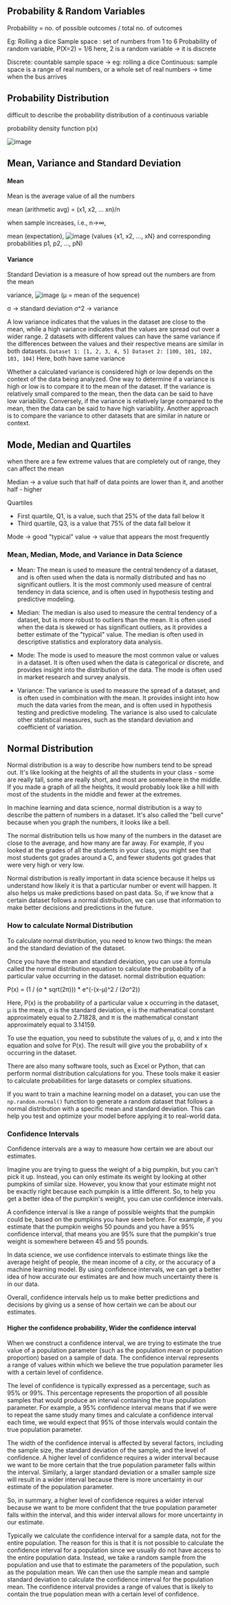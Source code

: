 ## Probability & Random Variables

Probability = no. of possible outcomes / total no. of outcomes

Eg: Rolling a dice
Sample space : set of numbers from 1 to 6
Probability of random variable, P(X=2) = 1/6    here, 2 is a random variable -> it is discrete

Discrete: countable sample space  -> eg: rolling a dice
Continuous: sample space is a range of real numbers, or a whole set of real numbers   -> time when the bus arrives

## Probability Distribution

difficult to describe the probability distribution of a continuous variable

probability density function p(x)

![image](https://user-images.githubusercontent.com/15999442/220876558-8084e1d9-8366-4992-b05d-a0cde286b3f6.png)

## Mean, Variance and Standard Deviation

#### Mean

Mean is the average value of all the numbers

mean (arithmetic avg) = (x1, x2, ... xn)/n

when sample increases, i.e., n→∞,

mean (expectation), ![image](https://user-images.githubusercontent.com/15999442/220879352-a98b3b36-277f-403d-a996-25bbd2efaa6f.png)             (values {x1, x2, ..., xN} and corresponding probabilities p1, p2, ..., pN)

#### Variance 

Standard Deviation is a measure of how spread out the numbers are from the mean

variance, ![image](https://user-images.githubusercontent.com/15999442/220879412-29ac57f6-b2f2-4f17-b3b0-296a4fe62f1b.png)         (μ = mean of the sequence)

σ   -> standard deviation
σ^2 -> variance

A low variance indicates that the values in the dataset are close to the mean, while a high variance indicates that the values are spread out over a wider range.
2 datasets with different values can have the same variance if the differences between the values and their respective means are similar in both datasets.
`
Dataset 1: [1, 2, 3, 4, 5]
Dataset 2: [100, 101, 102, 103, 104]
`
Here, both have same variance

Whether a calculated variance is considered high or low depends on the context of the data being analyzed.
One way to determine if a variance is high or low is to compare it to the mean of the dataset. If the variance is relatively small compared to the mean, then the data can be said to have low variability. Conversely, if the variance is relatively large compared to the mean, then the data can be said to have high variability.
Another approach is to compare the variance to other datasets that are similar in nature or context.

## Mode, Median and Quartiles

when there are a few extreme values that are completely out of range, they can affect the mean

Median -> a value such that half of data points are lower than it, and another half - higher

Quartiles
- First quartile, Q1, is a value, such that 25% of the data fall below it
- Third quartile, Q3, is a value that 75% of the data fall below it

Mode -> good "typical" value -> value that appears the most frequently

###  Mean, Median, Mode, and Variance in Data Science

- Mean: 
The mean is used to measure the central tendency of a dataset, and is often used when the data is normally distributed and has no significant outliers. It is the most commonly used measure of central tendency in data science, and is often used in hypothesis testing and predictive modeling.

- Median:
The median is also used to measure the central tendency of a dataset, but is more robust to outliers than the mean. It is often used when the data is skewed or has significant outliers, as it provides a better estimate of the "typical" value. The median is often used in descriptive statistics and exploratory data analysis.

- Mode: 
The mode is used to measure the most common value or values in a dataset. It is often used when the data is categorical or discrete, and provides insight into the distribution of the data. The mode is often used in market research and survey analysis.

- Variance: 
The variance is used to measure the spread of a dataset, and is often used in combination with the mean. It provides insight into how much the data varies from the mean, and is often used in hypothesis testing and predictive modeling. The variance is also used to calculate other statistical measures, such as the standard deviation and coefficient of variation.

## Normal Distribution

Normal distribution is a way to describe how numbers tend to be spread out. It's like looking at the heights of all the students in your class - some are really tall, some are really short, and most are somewhere in the middle. If you made a graph of all the heights, it would probably look like a hill with most of the students in the middle and fewer at the extremes.

In machine learning and data science, normal distribution is a way to describe the pattern of numbers in a dataset. It's also called the "bell curve" because when you graph the numbers, it looks like a bell.

The normal distribution tells us how many of the numbers in the dataset are close to the average, and how many are far away. For example, if you looked at the grades of all the students in your class, you might see that most students got grades around a C, and fewer students got grades that were very high or very low.

Normal distribution is really important in data science because it helps us understand how likely it is that a particular number or event will happen. It also helps us make predictions based on past data. So, if we know that a certain dataset follows a normal distribution, we can use that information to make better decisions and predictions in the future.

### How to calculate Normal Distribution

To calculate normal distribution, you need to know two things: the mean and the standard deviation of the dataset.

Once you have the mean and standard deviation, you can use a formula called the normal distribution equation to calculate the probability of a particular value occurring in the dataset.
normal distribution equation:

P(x) = (1 / (σ * sqrt(2π))) * e^(-(x-μ)^2 / (2σ^2))

Here, P(x) is the probability of a particular value x occurring in the dataset, μ is the mean, σ is the standard deviation, e is the mathematical constant approximately equal to 2.71828, and π is the mathematical constant approximately equal to 3.14159.

To use the equation, you need to substitute the values of μ, σ, and x into the equation and solve for P(x). The result will give you the probability of x occurring in the dataset.

There are also many software tools, such as Excel or Python, that can perform normal distribution calculations for you. These tools make it easier to calculate probabilities for large datasets or complex situations.

If you want to train a machine learning model on a dataset, you can use the `np.random.normal()` function to generate a random dataset that follows a normal distribution with a specific mean and standard deviation. This can help you test and optimize your model before applying it to real-world data.

### Confidence Intervals

Confidence intervals are a way to measure how certain we are about our estimates.

Imagine you are trying to guess the weight of a big pumpkin, but you can't pick it up. Instead, you can only estimate its weight by looking at other pumpkins of similar size. However, you know that your estimate might not be exactly right because each pumpkin is a little different. So, to help you get a better idea of the pumpkin's weight, you can use confidence intervals.

A confidence interval is like a range of possible weights that the pumpkin could be, based on the pumpkins you have seen before. For example, if you estimate that the pumpkin weighs 50 pounds and you have a 95% confidence interval, that means you are 95% sure that the pumpkin's true weight is somewhere between 45 and 55 pounds.

In data science, we use confidence intervals to estimate things like the average height of people, the mean income of a city, or the accuracy of a machine learning model. By using confidence intervals, we can get a better idea of how accurate our estimates are and how much uncertainty there is in our data.

Overall, confidence intervals help us to make better predictions and decisions by giving us a sense of how certain we can be about our estimates.

#### Higher the confidence probability, Wider the confidence interval

When we construct a confidence interval, we are trying to estimate the true value of a population parameter (such as the population mean or population proportion) based on a sample of data. The confidence interval represents a range of values within which we believe the true population parameter lies with a certain level of confidence.

The level of confidence is typically expressed as a percentage, such as 95% or 99%. This percentage represents the proportion of all possible samples that would produce an interval containing the true population parameter. For example, a 95% confidence interval means that if we were to repeat the same study many times and calculate a confidence interval each time, we would expect that 95% of those intervals would contain the true population parameter.

The width of the confidence interval is affected by several factors, including the sample size, the standard deviation of the sample, and the level of confidence. A higher level of confidence requires a wider interval because we want to be more certain that the true population parameter falls within the interval. Similarly, a larger standard deviation or a smaller sample size will result in a wider interval because there is more uncertainty in our estimate of the population parameter.

So, in summary, a higher level of confidence requires a wider interval because we want to be more confident that the true population parameter falls within the interval, and this wider interval allows for more uncertainty in our estimate.

Typically we calculate the confidence interval for a sample data, not for the entire population. The reason for this is that it is not possible to calculate the confidence interval for a population since we usually do not have access to the entire population data.
Instead, we take a random sample from the population and use that to estimate the parameters of the population, such as the population mean. We can then use the sample mean and sample standard deviation to calculate the confidence interval for the population mean. The confidence interval provides a range of values that is likely to contain the true population mean with a certain level of confidence.
